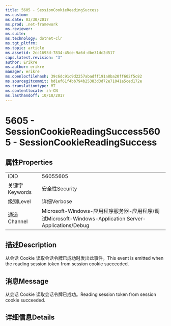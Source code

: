 ```yaml
---
title: 5605 - SessionCookieReadingSuccess
ms.custom: 
ms.date: 03/30/2017
ms.prod: .net-framework
ms.reviewer: 
ms.suite: 
ms.technology: dotnet-clr
ms.tgt_pltfrm: 
ms.topic: article
ms.assetid: 2cc1693d-7834-45ce-9a6d-dbe31dc2d517
caps.latest.revision: "3"
author: Erikre
ms.author: erikre
manager: erikre
ms.openlocfilehash: 39c6dc91c9d2257abadff191a8ba20ff602f5c82
ms.sourcegitcommit: bd1ef61f4bb794b25383d3d72e71041a5ced172e
ms.translationtype: MT
ms.contentlocale: zh-CN
ms.lasthandoff: 10/18/2017
---
```

# <a name="5605---sessioncookiereadingsuccess"></a><span data-ttu-id="67848-102">5605 - SessionCookieReadingSuccess</span><span class="sxs-lookup"><span data-stu-id="67848-102">5605 - SessionCookieReadingSuccess</span></span>
## <a name="properties"></a><span data-ttu-id="67848-103">属性</span><span class="sxs-lookup"><span data-stu-id="67848-103">Properties</span></span>  
  
|||  
|-|-|  
|<span data-ttu-id="67848-104">ID</span><span class="sxs-lookup"><span data-stu-id="67848-104">ID</span></span>|<span data-ttu-id="67848-105">5605</span><span class="sxs-lookup"><span data-stu-id="67848-105">5605</span></span>|  
|<span data-ttu-id="67848-106">关键字</span><span class="sxs-lookup"><span data-stu-id="67848-106">Keywords</span></span>|<span data-ttu-id="67848-107">安全性</span><span class="sxs-lookup"><span data-stu-id="67848-107">Security</span></span>|  
|<span data-ttu-id="67848-108">级别</span><span class="sxs-lookup"><span data-stu-id="67848-108">Level</span></span>|<span data-ttu-id="67848-109">详细</span><span class="sxs-lookup"><span data-stu-id="67848-109">Verbose</span></span>|  
|<span data-ttu-id="67848-110">通道</span><span class="sxs-lookup"><span data-stu-id="67848-110">Channel</span></span>|<span data-ttu-id="67848-111">Microsoft-Windows-应用程序服务器-应用程序/调试</span><span class="sxs-lookup"><span data-stu-id="67848-111">Microsoft-Windows-Application Server-Applications/Debug</span></span>|  
  
## <a name="description"></a><span data-ttu-id="67848-112">描述</span><span class="sxs-lookup"><span data-stu-id="67848-112">Description</span></span>  
 <span data-ttu-id="67848-113">从会话 Cookie 读取会话令牌已成功时发出此事件。</span><span class="sxs-lookup"><span data-stu-id="67848-113">This event is emitted when the reading session token from session cookie succeeded.</span></span>  
  
## <a name="message"></a><span data-ttu-id="67848-114">消息</span><span class="sxs-lookup"><span data-stu-id="67848-114">Message</span></span>  
 <span data-ttu-id="67848-115">从会话 Cookie 读取会话令牌已成功。</span><span class="sxs-lookup"><span data-stu-id="67848-115">Reading session token from session cookie succeeded.</span></span>  
  
## <a name="details"></a><span data-ttu-id="67848-116">详细信息</span><span class="sxs-lookup"><span data-stu-id="67848-116">Details</span></span>
